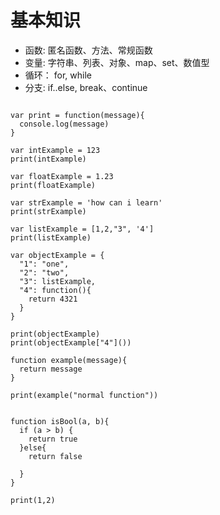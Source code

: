 # 基本知识




- 函数: 匿名函数、方法、常规函数
- 变量: 字符串、列表、对象、map、set、数值型
- 循环： for, while
- 分支: if..else, break、continue

```

var print = function(message){
  console.log(message)
}

var intExample = 123
print(intExample)

var floatExample = 1.23
print(floatExample)

var strExample = 'how can i learn'
print(strExample)

var listExample = [1,2,"3", '4']
print(listExample)

var objectExample = {
  "1": "one",
  "2": "two",
  "3": listExample,
  "4": function(){
    return 4321
  }
}

print(objectExample)
print(objectExample["4"]())

function example(message){
  return message
}

print(example("normal function"))


function isBool(a, b){
  if (a > b) {
    return true
  }else{
    return false

  }
}

print(1,2)

```
